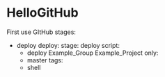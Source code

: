 # HelloGitHub
First use GItHub
stages:
  - deploy
deploy:
    stage: deploy
    script:
      - deploy Example_Group Example_Project
    only:
      - master
    tags:
      - shell
